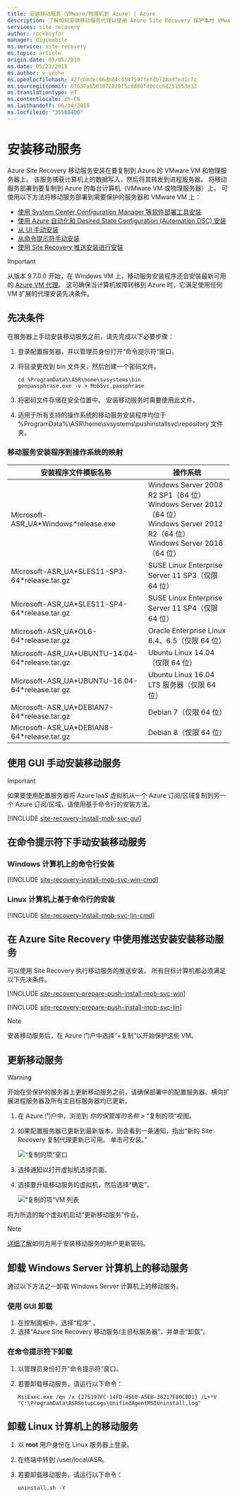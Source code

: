 ```yaml
---
title: 安装移动服务（VMware/物理机到 Azure）| Azure
description: 了解如何安装移动服务代理以使用 Azure Site Recovery 保护本地 VMware VM 和物理服务器。
services: site-recovery
author: rockboyfor
manager: digimobile
ms.service: site-recovery
ms.topic: article
origin.date: 03/05/2018
ms.date: 05/23/2018
ms.author: v-yeche
ms.openlocfilehash: 427cbbdec06db84c4507597fefdb72bad7ed1c7c
ms.sourcegitcommit: 67637a8503872820f5cdd80fd0ccc68251553e33
ms.translationtype: HT
ms.contentlocale: zh-CN
ms.lasthandoff: 06/14/2018
ms.locfileid: "35568400"
---
```

# <a name="install-the-mobility-service"></a>安装移动服务 

Azure Site Recovery 移动服务安装在要复制到 Azure 的 VMware VM 和物理服务器上。 该服务捕获计算机上的数据写入，然后将其转发到进程服务器。 将移动服务部署到要复制到 Azure 的每台计算机（VMware VM 或物理服务器）上。 可使用以下方法将移动服务部署到需要保护的服务器和 VMware VM 上：

* [使用 System Center Configuration Manager 等软件部署工具安装](vmware-azure-mobility-install-configuration-mgr.md)
* [使用 Azure 自动化和 Desired State Configuration (Automation DSC) 安装](vmware-azure-mobility-deploy-automation-dsc.md)
* [从 UI 手动安装](vmware-azure-install-mobility-service.md#install-mobility-service-manually-by-using-the-gui)
* [从命令提示符手动安装](vmware-azure-install-mobility-service.md#install-mobility-service-manually-at-a-command-prompt)
* [使用 Site Recovery 推送安装进行安装](vmware-azure-install-mobility-service.md#install-mobility-service-by-push-installation-from-azure-site-recovery)

>[!IMPORTANT]
> 从版本 9.7.0.0 开始，在 Windows VM 上，移动服务安装程序还会安装最新可用的 [Azure VM 代理](../virtual-machines/extensions/features-windows.md#azure-vm-agent)。 这可确保当计算机故障转移到 Azure 时，它满足使用任何 VM 扩展的代理安装先决条件。

## <a name="prerequisites"></a>先决条件
在服务器上手动安装移动服务之前，请先完成以下必要步骤：
1. 登录配置服务器，并以管理员身份打开“命令提示符”窗口。
2. 将目录更改到 bin 文件夹，然后创建一个密码文件。

    ```
    cd %ProgramData%\ASR\home\svsystems\bin
    genpassphrase.exe -v > MobSvc.passphrase
    ```
3. 将密码文件存储在安全位置中。 安装移动服务时需要使用此文件。
4. 适用于所有支持的操作系统的移动服务安装程序均位于 %ProgramData%\ASR\home\svsystems\pushinstallsvc\repository 文件夹。

### <a name="mobility-service-installer-to-operating-system-mapping"></a>移动服务安装程序到操作系统的映射

| 安装程序文件模板名称| 操作系统 |
|---|--|
|Microsoft-ASR\_UA\*Windows\*release.exe | Windows Server 2008 R2 SP1（64 位） </br> Windows Server 2012（64 位） </br> Windows Server 2012 R2（64 位） </br> Windows Server 2016（64 位） |
|Microsoft-ASR\_UA\*SLES11-SP3-64\*release.tar.gz| SUSE Linux Enterprise Server 11 SP3（仅限 64 位）|
|Microsoft-ASR\_UA\*SLES11-SP4-64\*release.tar.gz| SUSE Linux Enterprise Server 11 SP4（仅限 64 位）|
|Microsoft-ASR\_UA\*OL6-64\*release.tar.gz | Oracle Enterprise Linux 6.4、6.5（仅限 64 位）|
|Microsoft-ASR\_UA\*UBUNTU-14.04-64\*release.tar.gz | Ubuntu Linux 14.04（仅限 64 位）|
|Microsoft-ASR\_UA\*UBUNTU-16.04-64\*release.tar.gz | Ubuntu Linux 16.04 LTS 服务器（仅限 64 位）|
|Microsoft-ASR_UA\*DEBIAN7-64\*release.tar.gz | Debian 7（仅限 64 位）|
|Microsoft-ASR_UA\*DEBIAN8-64\*release.tar.gz | Debian 8（仅限 64 位）|
<!-- Not Avaiable on Red Hat Enterprise Linux (RHEL) -->

## <a name="install-mobility-service-manually-by-using-the-gui"></a>使用 GUI 手动安装移动服务

>[!IMPORTANT]
> 如果要使用配置服务器将 Azure IaaS 虚拟机从一个 Azure 订阅/区域复制到另一个 Azure 订阅/区域，请使用基于命令行的安装方法。

[!INCLUDE [site-recovery-install-mob-svc-gui](../../includes/site-recovery-install-mob-svc-gui.md)]

## <a name="install-mobility-service-manually-at-a-command-prompt"></a>在命令提示符下手动安装移动服务

### <a name="command-line-installation-on-a-windows-computer"></a>Windows 计算机上的命令行安装
[!INCLUDE [site-recovery-install-mob-svc-win-cmd](../../includes/site-recovery-install-mob-svc-win-cmd.md)]

### <a name="command-line-installation-on-a-linux-computer"></a>Linux 计算机上基于命令行的安装
[!INCLUDE [site-recovery-install-mob-svc-lin-cmd](../../includes/site-recovery-install-mob-svc-lin-cmd.md)]

## <a name="install-mobility-service-by-push-installation-from-azure-site-recovery"></a>在 Azure Site Recovery 中使用推送安装安装移动服务
可以使用 Site Recovery 执行移动服务的推送安装。 所有目标计算机都必须满足以下先决条件。

[!INCLUDE [site-recovery-prepare-push-install-mob-svc-win](../../includes/site-recovery-prepare-push-install-mob-svc-win.md)]

[!INCLUDE [site-recovery-prepare-push-install-mob-svc-lin](../../includes/site-recovery-prepare-push-install-mob-svc-lin.md)]

> [!NOTE]
安装移动服务后，在 Azure 门户中选择“+复制”以开始保护这些 VM。

## <a name="update-mobility-service"></a>更新移动服务

> [!WARNING]
> 开始在受保护的服务器上更新移动服务之前，请确保部署中的配置服务器、横向扩展进程服务器及所有主目标服务器均已更新。

1. 在 Azure 门户中，浏览到 *你的保管库的名称* > “复制的项”视图。
2. 如果配置服务器已更新到最新版本，则会看到一条通知，指出“新的 Site Recovery 复制代理更新已可用。 单击可安装。”

     ![“复制的项”窗口](.\media\vmware-azure-install-mobility-service\replicated-item-notif.png)
3. 选择通知以打开虚拟机选择页面。
4. 选择要升级移动服务的虚拟机，然后选择“确定”。

     ![“复制的项”VM 列表](.\media\vmware-azure-install-mobility-service\update-okpng.png)

将为所选的每个虚拟机启动“更新移动服务”作业。

> [!NOTE]
> [详细了解](vmware-azure-manage-configuration-server.md)如何为用于安装移动服务的帐户更新密码。

## <a name="uninstall-mobility-service-on-a-windows-server-computer"></a>卸载 Windows Server 计算机上的移动服务
通过以下方法之一卸载 Windows Server 计算机上的移动服务。

### <a name="uninstall-by-using-the-gui"></a>使用 GUI 卸载
1. 在控制面板中，选择“程序” 。
2. 选择“Azure Site Recovery 移动服务/主目标服务器”，并单击“卸载”。

### <a name="uninstall-at-a-command-prompt"></a>在命令提示符下卸载
1. 以管理员身份打开“命令提示符”窗口。
2. 若要卸载移动服务，请运行以下命令：

    ```
    MsiExec.exe /qn /x {275197FC-14FD-4560-A5EB-38217F80CBD1} /L+*V "C:\ProgramData\ASRSetupLogs\UnifiedAgentMSIUninstall.log"
    ```

## <a name="uninstall-mobility-service-on-a-linux-computer"></a>卸载 Linux 计算机上的移动服务
1. 以 **root** 用户身份在 Linux 服务器上登录。
2. 在终端中转到 /user/local/ASR。
3. 若要卸载移动服务，请运行以下命令：

    ```
    uninstall.sh -Y
    ```

<!-- Update_Description: update meta properties, wording update  -->
